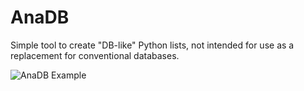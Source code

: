 # AnaDB
Simple tool to create "DB-like" Python lists, not intended for use as a replacement for conventional databases.

![AnaDB Example](https://i.imgur.com/P7nhIye.png)
